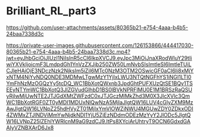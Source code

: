# Brilliant_RL_part3

https://github.com/user-attachments/assets/80365b21-e754-4aaa-b4b5-24baa7338d3c

https://private-user-images.githubusercontent.com/126153866/444417030-80365b21-e754-4aaa-b4b5-24baa7338d3c.mp4?jwt=eyJhbGciOiJIUzI1NiIsInR5cCI6IkpXVCJ9.eyJpc3MiOiJnaXRodWIuY29tIiwiYXVkIjoicmF3LmdpdGh1YnVzZXJjb250ZW50LmNvbSIsImtleSI6ImtleTUiLCJleHAiOjE3NDczNzk2NjksIm5iZiI6MTc0NzM3OTM2OSwicGF0aCI6Ii8xMjYxNTM4NjYvNDQ0NDE3MDMwLTgwMzY1YjIxLWU3NTQtNGFhYS1iNGI1LTI0YmFhNzMzOGQzYy5tcDQ_WC1BbXotQWxnb3JpdGhtPUFXUzQtSE1BQy1TSEEyNTYmWC1BbXotQ3JlZGVudGlhbD1BS0lBVkNPRFlMU0E1M1BRSzRaQSUyRjIwMjUwNTE2JTJGdXMtZWFzdC0xJTJGczMlMkZhd3M0X3JlcXVlc3QmWC1BbXotRGF0ZT0yMDI1MDUxNlQwNzA5MjlaJlgtQW16LUV4cGlyZXM9MzAwJlgtQW16LVNpZ25hdHVyZT01MjIxYmVlOWZiNWU4MGUwZDY0ZDkxODI4ZWMxZTJlNDViMmYwNjdkNDI1YjU5ZjEzNDdmODEzMzYyY2JlODc5JlgtQW16LVNpZ25lZEhlYWRlcnM9aG9zdCJ9.ItPs8XYciArUhtryT9OCN6GdxdGAAIyVZNBXArD6Jx8
